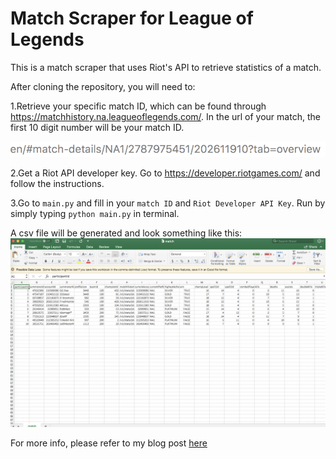 # Match Scraper for League of Legends

This is a match scraper that uses Riot's API to retrieve statistics of a match.

After cloning the repository, you will need to:  

1.Retrieve your specific match ID, which can be found through https://matchhistory.na.leagueoflegends.com/. In the url of your match, the first 10 digit number will be your match ID.

![urlexample](/img/url2.png)

2.Get a Riot API developer key. Go to https://developer.riotgames.com/ and follow the instructions.

3.Go to `main.py` and fill in your `match ID` and `Riot Developer API Key`. Run by simply typing `python main.py` in terminal.

A csv file will be generated and look something like this:
![csvexample](/img/matchex.jpg)

For more info, please refer to my blog post [here](https://kailu3.com/blog/2018/07/getting-started-with-riots-api/)
